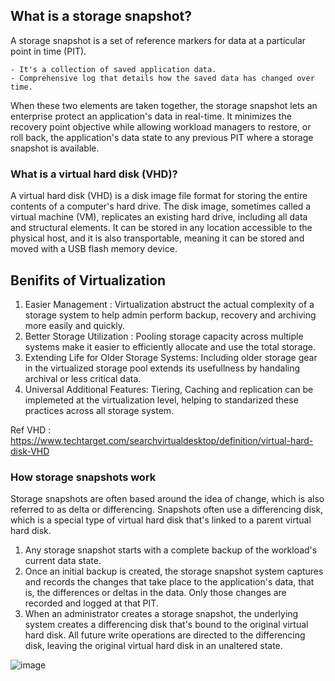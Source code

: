 ## What is a storage snapshot?
A storage snapshot is a set of reference markers for data at a particular point in time (PIT).
    
    - It's a collection of saved application data.
    - Comprehensive log that details how the saved data has changed over time.
When these two elements are taken together, the storage snapshot lets an enterprise protect an application's data in real-time. It minimizes the recovery point objective while allowing workload managers to restore, or roll back, the application's data state to any previous PIT where a storage snapshot is available.
    

### What is a virtual hard disk (VHD)?
A virtual hard disk (VHD) is a disk image file format for storing the entire contents of a computer's hard drive. The disk image, sometimes called a virtual machine (VM), replicates an existing hard drive, including all data and structural elements. It can be stored in any location accessible to the physical host, and it is also transportable, meaning it can be stored and moved with a USB flash memory device.

## Benifits of Virtualization 

1. Easier Management : Virtualization abstruct the actual complexity of a storage system to help admin perform backup, recovery and archiving more easily and quickly. 
2. Better Storage Utilization : Pooling storage capacity across multiple systems make it easier to efficiently allocate and use the total storage.
3. Extending Life for Older Storage Systems: Including older storage gear in the virtualized storage pool extends its usefullness by handaling archival or less critical data.
4. Universal Additional Features: Tiering, Caching and replication can be implemeted at the virtualization level, helping to standarized these practices across all storage system.

Ref VHD : https://www.techtarget.com/searchvirtualdesktop/definition/virtual-hard-disk-VHD 

### How storage snapshots work

Storage snapshots are often based around the idea of change, which is also referred to as delta or differencing. Snapshots often use a differencing disk, which is a special type of virtual hard disk that's linked to a parent virtual hard disk.

1. Any storage snapshot starts with a complete backup of the workload's current data state.
2. Once an initial backup is created, the storage snapshot system captures and records the changes that take place to the application's data, that is, the differences or deltas in the data. Only those changes are recorded and logged at that PIT.
3. When an administrator creates a storage snapshot, the underlying system creates a differencing disk that's bound to the original virtual hard disk. All future write operations are directed to the differencing disk, leaving the original virtual hard disk in an unaltered state.

![image](https://github.com/user-attachments/assets/0a726208-22b2-4d8d-921b-28f574536dad)
